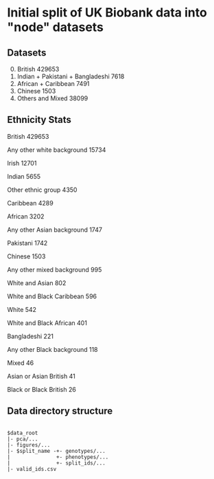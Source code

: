# Initial split of UK Biobank data into "node" datasets

## Datasets

0. British                          429653
1. Indian + Pakistani + Bangladeshi 7618
2. African + Caribbean              7491
3. Chinese                          1503
4. Others and Mixed                 38099

## Ethnicity Stats

British                       429653

Any other white background     15734

Irish                          12701

Indian                          5655

Other ethnic group              4350

Caribbean                       4289

African                         3202

Any other Asian background      1747

Pakistani                       1742

Chinese                         1503

Any other mixed background       995

White and Asian                  802

White and Black Caribbean        596

White                            542

White and Black African          401

Bangladeshi                      221

Any other Black background       118

Mixed                             46

Asian or Asian British            41

Black or Black British            26

## Data directory structure
```

$data_root
|- pca/...
|- figures/...
|- $split_name -+- genotypes/...
|               +- phenotypes/...
|               +- split_ids/...
|- valid_ids.csv  


```

